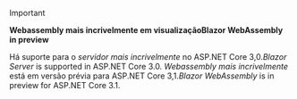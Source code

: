 > [!IMPORTANT]
> <span data-ttu-id="c007e-101">**Webassembly mais incrivelmente em visualização**</span><span class="sxs-lookup"><span data-stu-id="c007e-101">**Blazor WebAssembly in preview**</span></span>
>
> <span data-ttu-id="c007e-102">Há suporte para o *servidor mais incrivelmente* no ASP.NET Core 3,0.</span><span class="sxs-lookup"><span data-stu-id="c007e-102">*Blazor Server* is supported in ASP.NET Core 3.0.</span></span> <span data-ttu-id="c007e-103">*Webassembly mais incrivelmente* está em versão prévia para ASP.NET Core 3,1.</span><span class="sxs-lookup"><span data-stu-id="c007e-103">*Blazor WebAssembly* is in preview for ASP.NET Core 3.1.</span></span>
